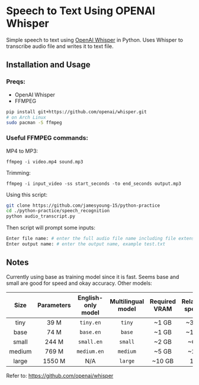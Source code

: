 # Speech to Text Using OPENAI Whisper
Simple speech to text using [OpenAI Whisper](https://github.com/openai/whisper) in Python. Uses Whisper to transcribe audio file and writes it to text file.
## Installation and Usage
### Preqs:
- OpenAI Whisper
- FFMPEG
``` bash
pip install git+https://github.com/openai/whisper.git
# on Arch Linux
sudo pacman -S ffmpeg 
```
### Useful FFMPEG commands:
MP4 to MP3:

`ffmpeg -i video.mp4 sound.mp3`

Trimming:

`ffmpeg -i input_video -ss start_seconds -to end_seconds output.mp3`

Using this script:
``` bash
git clone https://github.com/jamesyoung-15/python-practice
cd ./python-practice/speech_recognition
python audio_transcript.py
```
Then script will prompt some inputs:
``` bash
Enter file name: # enter the full audio file name including file extension, eg. test.mp3
Enter output name: # enter the output name, example test.txt
```

## Notes
Currently using base as training model since it is fast. Seems base and small are good for speed and okay accuracy. Other models:



|  Size  | Parameters | English-only model | Multilingual model | Required VRAM | Relative speed |
|:------:|:----------:|:------------------:|:------------------:|:-------------:|:--------------:|
|  tiny  |    39 M    |     `tiny.en`      |       `tiny`       |     ~1 GB     |      ~32x      |
|  base  |    74 M    |     `base.en`      |       `base`       |     ~1 GB     |      ~16x      |
| small  |   244 M    |     `small.en`     |      `small`       |     ~2 GB     |      ~6x       |
| medium |   769 M    |    `medium.en`     |      `medium`      |     ~5 GB     |      ~2x       |
| large  |   1550 M   |        N/A         |      `large`       |    ~10 GB     |       1x       |

Refer to: https://github.com/openai/whisper